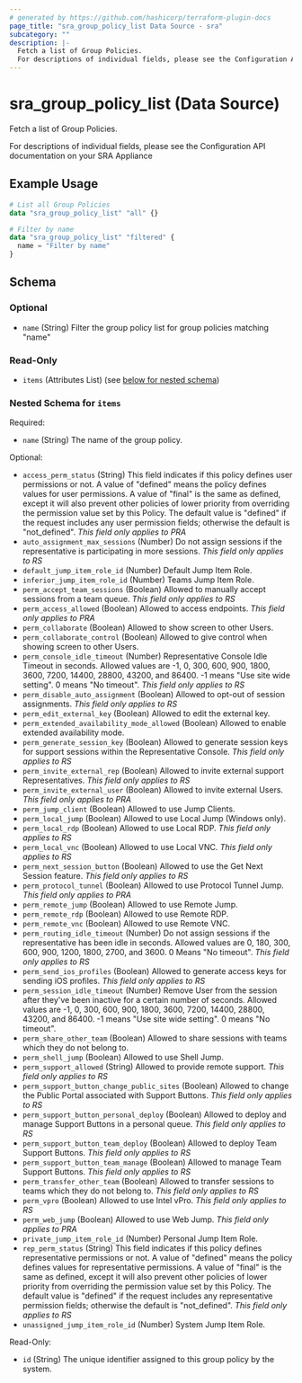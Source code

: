 ```yaml
---
# generated by https://github.com/hashicorp/terraform-plugin-docs
page_title: "sra_group_policy_list Data Source - sra"
subcategory: ""
description: |-
  Fetch a list of Group Policies.
  For descriptions of individual fields, please see the Configuration API documentation on your SRA Appliance
---
```


# sra_group_policy_list (Data Source)

Fetch a list of Group Policies.

For descriptions of individual fields, please see the Configuration API documentation on your SRA Appliance

## Example Usage

```terraform
# List all Group Policies
data "sra_group_policy_list" "all" {}

# Filter by name
data "sra_group_policy_list" "filtered" {
  name = "Filter by name"
}
```

<!-- schema generated by tfplugindocs -->
## Schema

### Optional

- `name` (String) Filter the group policy list for group policies matching "name"

### Read-Only

- `items` (Attributes List) (see [below for nested schema](#nestedatt--items))

<a id="nestedatt--items"></a>
### Nested Schema for `items`

Required:

- `name` (String) The name of the group policy.

Optional:

- `access_perm_status` (String) This field indicates if this policy defines user permissions or not. A value of "defined" means the policy defines values for user permissions. A value of "final" is the same as defined, except it will also prevent other policies of lower priority from overriding the permission value set by this Policy. The default value is "defined" if the request includes any user permission fields; otherwise the default is "not_defined". _This field only applies to PRA_
- `auto_assignment_max_sessions` (Number) Do not assign sessions if the representative is participating in more sessions. _This field only applies to RS_
- `default_jump_item_role_id` (Number) Default Jump Item Role.
- `inferior_jump_item_role_id` (Number) Teams Jump Item Role.
- `perm_accept_team_sessions` (Boolean) Allowed to manually accept sessions from a team queue. _This field only applies to RS_
- `perm_access_allowed` (Boolean) Allowed to access endpoints. _This field only applies to PRA_
- `perm_collaborate` (Boolean) Allowed to show screen to other Users.
- `perm_collaborate_control` (Boolean) Allowed to give control when showing screen to other Users.
- `perm_console_idle_timeout` (Number) Representative Console Idle Timeout in seconds. Allowed values are -1, 0, 300, 600, 900, 1800, 3600, 7200, 14400, 28800, 43200, and 86400. -1 means "Use site wide setting". 0 means "No timeout". _This field only applies to RS_
- `perm_disable_auto_assignment` (Boolean) Allowed to opt-out of session assignments. _This field only applies to RS_
- `perm_edit_external_key` (Boolean) Allowed to edit the external key.
- `perm_extended_availability_mode_allowed` (Boolean) Allowed to enable extended availability mode.
- `perm_generate_session_key` (Boolean) Allowed to generate session keys for support sessions within the Representative Console. _This field only applies to RS_
- `perm_invite_external_rep` (Boolean) Allowed to invite external support Representatives. _This field only applies to RS_
- `perm_invite_external_user` (Boolean) Allowed to invite external Users. _This field only applies to PRA_
- `perm_jump_client` (Boolean) Allowed to use Jump Clients.
- `perm_local_jump` (Boolean) Allowed to use Local Jump (Windows only).
- `perm_local_rdp` (Boolean) Allowed to use Local RDP. _This field only applies to RS_
- `perm_local_vnc` (Boolean) Allowed to use Local VNC. _This field only applies to RS_
- `perm_next_session_button` (Boolean) Allowed to use the Get Next Session feature. _This field only applies to RS_
- `perm_protocol_tunnel` (Boolean) Allowed to use Protocol Tunnel Jump. _This field only applies to PRA_
- `perm_remote_jump` (Boolean) Allowed to use Remote Jump.
- `perm_remote_rdp` (Boolean) Allowed to use Remote RDP.
- `perm_remote_vnc` (Boolean) Allowed to use Remote VNC.
- `perm_routing_idle_timeout` (Number) Do not assign sessions if the representative has been idle in seconds. Allowed values are 0, 180, 300, 600, 900, 1200, 1800, 2700, and 3600. 0 Means "No timeout". _This field only applies to RS_
- `perm_send_ios_profiles` (Boolean) Allowed to generate access keys for sending iOS profiles. _This field only applies to RS_
- `perm_session_idle_timeout` (Number) Remove User from the session after they've been inactive for a certain number of seconds. Allowed values are -1, 0, 300, 600, 900, 1800, 3600, 7200, 14400, 28800, 43200, and 86400. -1 means "Use site wide setting". 0 means "No timeout".
- `perm_share_other_team` (Boolean) Allowed to share sessions with teams which they do not belong to.
- `perm_shell_jump` (Boolean) Allowed to use Shell Jump.
- `perm_support_allowed` (String) Allowed to provide remote support. _This field only applies to RS_
- `perm_support_button_change_public_sites` (Boolean) Allowed to change the Public Portal associated with Support Buttons. _This field only applies to RS_
- `perm_support_button_personal_deploy` (Boolean) Allowed to deploy and manage Support Buttons in a personal queue. _This field only applies to RS_
- `perm_support_button_team_deploy` (Boolean) Allowed to deploy Team Support Buttons. _This field only applies to RS_
- `perm_support_button_team_manage` (Boolean) Allowed to manage Team Support Buttons. _This field only applies to RS_
- `perm_transfer_other_team` (Boolean) Allowed to transfer sessions to teams which they do not belong to. _This field only applies to RS_
- `perm_vpro` (Boolean) Allowed to use Intel vPro. _This field only applies to RS_
- `perm_web_jump` (Boolean) Allowed to use Web Jump. _This field only applies to PRA_
- `private_jump_item_role_id` (Number) Personal Jump Item Role.
- `rep_perm_status` (String) This field indicates if this policy defines representative permissions or not. A value of "defined" means the policy defines values for representative permissions. A value of "final" is the same as defined, except it will also prevent other policies of lower priority from overriding the permission value set by this Policy. The default value is "defined" if the request includes any representative permission fields; otherwise the default is "not_defined". _This field only applies to RS_
- `unassigned_jump_item_role_id` (Number) System Jump Item Role.

Read-Only:

- `id` (String) The unique identifier assigned to this group policy by the system.
